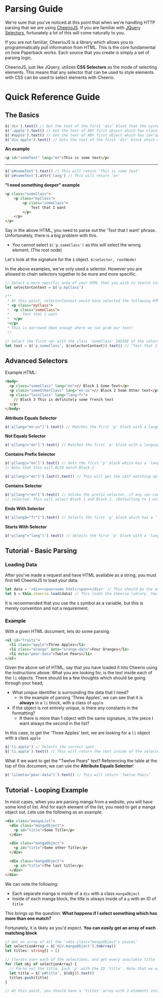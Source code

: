 # Parsing Guide

We're sure that you've noticed at this point that when we're handling HTTP parsing that we are
using [CheerioJS](https://github.com/cheeriojs/cheerio). If you are familiar
with [JQuery Selectors](https://api.jquery.com/category/selectors/), fortunately a lot of this will come naturally to
you.

If you are not familiar, CheerioJS is a library which allows you to programmatically pull information from HTML. This is
the core fundamental on how Paperback works. Each source that you create is simply a set of parsing logic.

CheerioJS, just like JQuery, utilizes **CSS Selectors** as the mode of selecting elements. This means that any selector
that can be used to style elements with CSS can be used to select elements with Cheerio.

# Quick Reference Guide

## The Basics

```js
$('div').text() // Get the text of the first 'div' block that the system can find
$('.apple').text() // Get the text of ANY first object which has class="apple" included
$('#apple').text() // Get the text of ANY first object which has id="apple" included
$('div.apple').text() // Gets the text of the first 'div' block which ALSO has class="apple"
```

**An example**

```html
<p id="someText" lang="en">This is some text</p>
```

---

```ts
$('p#someText').text() // This will return 'This is some text'
$('p#someText').attr('lang') // This will return 'en'
```

**"I need something deeper" example**

```html
<p class="someClass">
    <p class="myClass">
    	<p class="someClass">
        	Text that I want
		</p>
	</p>
</p>
```

Say in the above HTML, you need to parse out the 'Text that I want' phrase. Unfortunately, there is a big problem with
this.

- You cannot select `$('p.someClass')` as this will select the wrong element. (The root node)

Let's look at the signature for the `$` object. `$(selector, rootNode)`

In the above examples, we've only used a selector. However you are allowed to chain selectors together to be more and
more specific.

```ts
// Select a more specific area of your HTML that you wish to search inside.
let selectorContext = $('p.myClass')

/**
 * At this point, selectorContext would have selected the following HTML:
 * <p class="myClass">
 *	<p class="someClass">
 *		Text that I want
 *	</p>
 *</p>
 * This is narrowed down enough where we can grab our text!
 */

// Select the first <p> with the class 'someClass' INSIDE of the selectorContext selection
let text = $('p.someClass', $(selectorContext)).text() // "Text that I want"
```

## Advanced Selectors

Example HTML:

```html
<body>
  <p class="someClass" lang="en">// Block 1 Some Text</p>
  <p class="someOtherClass" lang="en-us">// Block 2 Some Other text</p>
  <p class="lastClass" lang="lang-fr">
    // Block 3 This is definitely some french text
  </p>
</body>
```

**Attribute Equals Selector**

```js
$('p[lang="en-us"]').text() // Matches the first 'p' block with a language attribute equaling 'en-us' - Block 2
```

**Not Equals Selector**

```js
$('p[lang!="en"]').text() // Matches the first 'p' block with a language attribute NOT equalling 'en'. - Block 2
```

**Contains Prefix Selector**

```js
$('p[lang|="en"]').text() // Gets the first 'p' block which has a 'lang' attribute which STARTS with 'en' - Block 1
// Note that this will ALSO match Block 2

$('p[lang|="en"]').last().text() // This will get the LAST matching option fitting this. This will select Block 2's text.
```

**Contains Selector**

```js
$('p[lang*="en"]').text() // Unlike the prefix selector, if any <p> containing a language which has 'en' ANYWHERE will be
// selected. This will select Block 1 and Block 2. (Defaulting to 1 without a .toArray())
```

**Ends With Selector**

```js
$('p[lang$="fr"]').text() // Selects the first 'p' block which has a 'lang' attribute ENDING in 'fr'	- Block 3
```

**Starts With Selector**

```js
$('p[lang^="lang"]').text() // Selects the first 'p' block with a 'lang' attribute STARTING with 'lang'	- Block 3
```

## Tutorial - Basic Parsing

### Loading Data

After you've made a request and have HTML available as a string, you must first tell CheerioJS to load your data.

```typescript
let data = '<div><span>some html</span></div>' // This should be the entire webpage which you've pulled.
let $ = this.cheerio.load(data) // This loads the Cheerio library. You may now access the DOM with the '$' keyword
```

It is recommended that you use the `$` symbol as a variable, but this is merely convention and not a requirement.

### Example

With a given HTML document, lets do some parsing.

```html
<ul id="fruits">
  <li class="apple">Three Apples</li>
  <li class="orange" data="orange-data">Four Oranges</li>
  <li meta="pear-data">Twelve Pears</li>
</ul>
```

Given the above set of HTML, say that you have loaded it into Cheerio using the instructions above. What you are looking
for, is the text inside each of the `li` objects. There should be a few thoughts which should be going through your
head;

- What _unique_ identifier is surrounding the data that I need?
  - In the example of parsing 'Three Apples', we can see that it is **always** in a `li` block, with a class
    of `apple`
- If the object is not entirely unique, is there any constants in the formatting?
  - If there is more than 1 object with the same signature, is the piece I want always the second in the list?

In this case, to get the 'Three Apples' text, we are looking for a `li` object with a class `apple`

```js
$('li.apple') // Selects the correct spot
$('li.apple').text() // This will return the text inside of the selected area.
```

What if we want to get the "Twelve Pears" text? Referencing the table at the top of this document, we can use the **Attribute Equals Selector**!

```js
$('li[meta="pear-data"]').text() // This will return 'Twelve Pears'
```

## Tutorial - Looping Example

In most cases, when you are parsing manga from a website, you will have some kind of list. And for each element of the
list, you need to get a manga object out. Lets use the following as an example.

```html
<div class="mangaList">
  <div class="mangaObject">
    <p id="title">Some Title</p>
  </div>

  <div class="mangaObject">
    <p id="title">Some other Title</p>
  </div>

  <div class="mangaObject">
    <p id="title">The last title</p>
  </div>
</div>
```

We can note the following:

- Each separate manga is inside of a `div` with a class `mangaObject`
- Inside of each manga block, the title is always inside of a `p` with an ID of `title`

This brings up the question: **What happens if I select something which has more than one match?**

Fortunately, it is likely as you'd expect. **You can easily get an array of each matching block**

```ts
// Get an array of all the '<div class="mangaObject"> pieces'
let selectionArray = $('div.mangaObject').toArray()
let titles: string[] = []

// Iterate over each of the selections, and get every available title
for (let obj of selectionArray) {
  // Parse out the title. Each 'p' with the ID 'title'. Note that we want each one INSIDE of the selector we're looping in
  let title = $('p#title', $(obj)).text()
  titles.push(title)
}

// At this point, you should have a 'titles' array with 3 elements inside!
```
